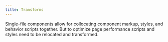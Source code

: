 ```yaml
---
title: Transforms
---
```


Single-file components allow for collocating component markup, styles, and behavior scripts together. But to optimize page performance scripts and styles need to be relocated and transformed.
